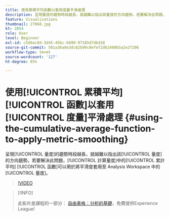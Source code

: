 ```yaml
---
title: 使用累積平均函數以套用度量平滑處理
description: 呈現量度的趨勢時段越長，就越難以指出該量度的方向趨勢。若要解決此問題，計算量度中的累計平均函數可以用於將平滑度套用至 Analysis Workspace 中的量度。
feature: Visualizations
thumbnail: 27068.jpg
kt: 2854
role: User
level: Beginner
exl-id: c5d6ec8d-3d45-45bc-b690-97185d74bd18
source-git-commit: 561a36a8e3dc62b99c0efef2d62480b5a2e2f206
workflow-type: tm+mt
source-wordcount: '127'
ht-degree: 85%

---
```


# 使用[!UICONTROL 累積平均] [!UICONTROL 函數]以套用[!UICONTROL 度量]平滑處理 {#using-the-cumulative-average-function-to-apply-metric-smoothing}

呈現[!UICONTROL 量度]的趨勢時段越長，就越難以指出該[!UICONTROL 量度]的方向趨勢。若要解決此問題，[!UICONTROL 計算量度]中的[!UICONTROL 累計平均] [!UICONTROL 函數]可以用於將平滑度套用至 Analysis Workspace 中的[!UICONTROL 量度]。

>[!VIDEO](https://video.tv.adobe.com/v/27068/?quality=9)

>[!INFO]
>
> 此影片是課程的一部分： [自由表格：分析的基礎](https://experienceleague.adobe.com/?recommended=Analytics-U-1-2020.3)，免費提供Experience League!
